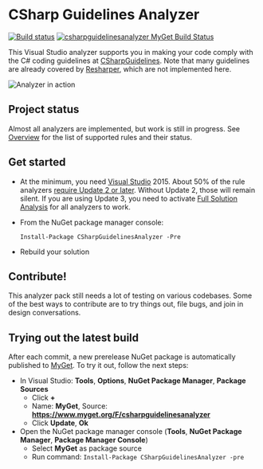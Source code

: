 # CSharp Guidelines Analyzer

[![Build status](https://ci.appveyor.com/api/projects/status/q37dldfggtcwf6u4/branch/master?svg=true)](https://ci.appveyor.com/project/bkoelman/csharpguidelinesanalyzer/branch/master)
[![csharpguidelinesanalyzer MyGet Build Status](https://www.myget.org/BuildSource/Badge/csharpguidelinesanalyzer?identifier=757dfdd3-26d5-4842-abac-4cdf820e3f6d)](https://www.myget.org/)

This Visual Studio analyzer supports you in making your code comply with the C# coding guidelines at [CSharpGuidelines](https://github.com/dennisdoomen/CSharpGuidelines). Note that many guidelines are already covered by [Resharper](https://www.jetbrains.com/resharper/), which are not implemented here.

![Analyzer in action](https://github.com/bkoelman/CSharpGuidelinesAnalyzer/blob/gh-pages/images/analyzer-in-action.png)

## Project status

Almost all analyzers are implemented, but work is still in progress. See [Overview](https://github.com/bkoelman/CSharpGuidelinesAnalyzer/blob/master/docs/Overview.md) for the list of supported rules and their status.

## Get started

* At the minimum, you need [Visual Studio](https://www.visualstudio.com/) 2015. About 50% of the rule analyzers [require Update 2 or later](https://github.com/bkoelman/CSharpGuidelinesAnalyzer/blob/master/docs/IOperation.md). Without Update 2, those will remain silent. If you are using Update 3, you need to activate [Full Solution Analysis](https://github.com/bkoelman/CSharpGuidelinesAnalyzer/blob/master/docs/Full%20Solution%20Analysis.md) for all analyzers to work.

* From the NuGet package manager console:

  `Install-Package CSharpGuidelinesAnalyzer -Pre`

* Rebuild your solution

## Contribute!

This analyzer pack still needs a lot of testing on various codebases. Some of the best ways to contribute are to try things out, file bugs, and join in design conversations.

## Trying out the latest build

After each commit, a new prerelease NuGet package is automatically published to [MyGet](http://www.myget.org). To try it out, follow the next steps:

* In Visual Studio: **Tools**, **Options**, **NuGet Package Manager**, **Package Sources**
    * Click **+**
    * Name: **MyGet**, Source: **https://www.myget.org/F/csharpguidelinesanalyzer**
    * Click **Update**, **Ok**
* Open the NuGet package manager console  (**Tools**, **NuGet Package Manager**, **Package Manager Console**)
    * Select **MyGet** as package source
    * Run command: `Install-Package CSharpGuidelinesAnalyzer -pre`
